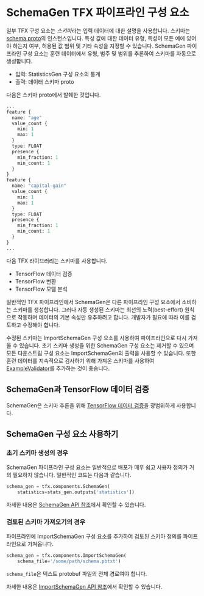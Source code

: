 # SchemaGen TFX 파이프라인 구성 요소

일부 TFX 구성 요소는 *스키마*라는 입력 데이터에 대한 설명을 사용합니다. 스키마는 [schema.proto](https://github.com/tensorflow/metadata/blob/master/tensorflow_metadata/proto/v0/schema.proto)의 인스턴스입니다. 특성 값에 대한 데이터 유형, 특성이 모든 예에 있어야 하는지 여부, 허용된 값 범위 및 기타 속성을 지정할 수 있습니다. SchemaGen 파이프라인 구성 요소는 훈련 데이터에서 유형, 범주 및 범위를 추론하여 스키마를 자동으로 생성합니다.

- 입력: StatisticsGen 구성 요소의 통계
- 출력: 데이터 스키마 proto

다음은 스키마 proto에서 발췌한 것입니다.

```proto
...
feature {
  name: "age"
  value_count {
    min: 1
    max: 1
  }
  type: FLOAT
  presence {
    min_fraction: 1
    min_count: 1
  }
}
feature {
  name: "capital-gain"
  value_count {
    min: 1
    max: 1
  }
  type: FLOAT
  presence {
    min_fraction: 1
    min_count: 1
  }
}
...
```

다음 TFX 라이브러리는 스키마를 사용합니다.

- TensorFlow 데이터 검증
- TensorFlow 변환
- TensorFlow 모델 분석

일반적인 TFX 파이프라인에서 SchemaGen은 다른 파이프라인 구성 요소에서 소비하는 스키마를 생성합니다. 그러나 자동 생성된 스키마는 최선의 노력(best-effort) 원칙으로 작동하며 데이터의 기본 속성만 유추하려고 합니다. 개발자가 필요에 따라 이를 검토하고 수정해야 합니다.

수정된 스키마는 ImportSchemaGen 구성 요소를 사용하여 파이프라인으로 다시 가져올 수 있습니다. 초기 스키마 생성을 위한 SchemaGen 구성 요소는 제거할 수 있으며 모든 다운스트림 구성 요소는 ImportSchemaGen의 출력을 사용할 수 있습니다. 또한 훈련 데이터를 지속적으로 검사하기 위해 가져온 스키마를 사용하여 [ExampleValidator](https://www.tensorflow.org/tfx/guide/exampleval)를 추가하는 것이 좋습니다.

## SchemaGen과 TensorFlow 데이터 검증

SchemaGen은 스키마 추론을 위해 [TensorFlow 데이터 검증](tfdv.md)을 광범위하게 사용합니다.

## SchemaGen 구성 요소 사용하기

### 초기 스키마 생성의 경우

SchemaGen 파이프라인 구성 요소는 일반적으로 배포가 매우 쉽고 사용자 정의가 거의 필요하지 않습니다. 일반적인 코드는 다음과 같습니다.

```python
schema_gen = tfx.components.SchemaGen(
    statistics=stats_gen.outputs['statistics'])
```

자세한 내용은 [SchemaGen API 참조](https://www.tensorflow.org/tfx/api_docs/python/tfx/v1/components/SchemaGen)에서 확인할 수 있습니다.

### 검토된 스키마 가져오기의 경우

파이프라인에 ImportSchemaGen 구성 요소를 추가하여 검토된 스키마 정의를 파이프라인으로 가져옵니다.

```python
schema_gen = tfx.components.ImportSchemaGen(
    schema_file='/some/path/schema.pbtxt')
```

`schema_file`은 텍스트 protobuf 파일의 전체 경로여야 합니다.

자세한 내용은 [ImportSchemaGen API 참조](https://www.tensorflow.org/tfx/api_docs/python/tfx/v1/components/ImportSchemaGen)에서 확인할 수 있습니다.
